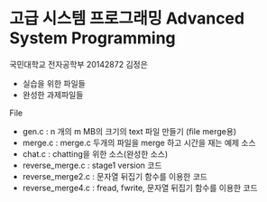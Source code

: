 # 고급 시스템 프로그래밍 Advanced System Programming

국민대학교 전자공학부 20142872 김정은

- 실습을 위한 파일들
- 완성한 과제파일들

File

- gen.c   : n 개의  m MB의 크기의 text 파일 만들기 (file merge용)
- merge.c : merge.c 두개의 파일을 merge 하고 시간을 재는 예제 소스 
- chat.c  : chatting을 위한 소스(완성한 소스)
- reverse_merge.c : stage1 version 코드
- reverse_merge2.c : 문자열 뒤집기 함수를 이용한 코드
- reverse_merge4.c : fread, fwrite, 문자열 뒤집기 함수를 이용한 코드
